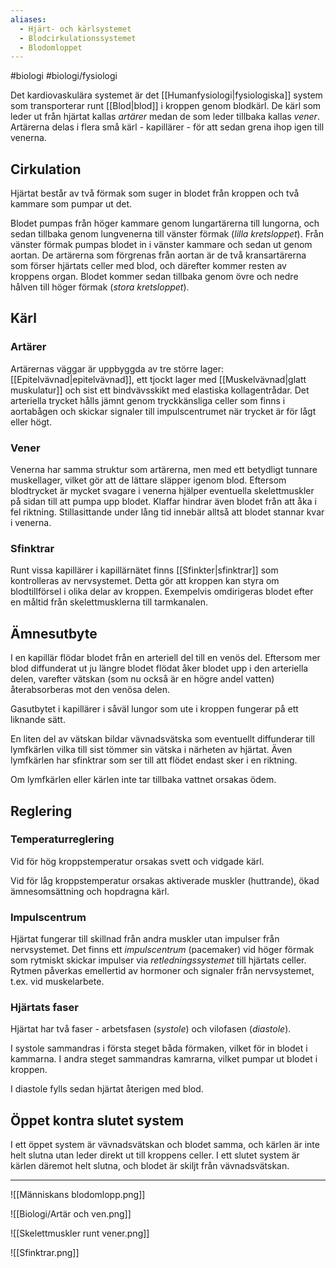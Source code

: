```yaml
---
aliases:
  - Hjärt- och kärlsystemet
  - Blodcirkulationssystemet
  - Blodomloppet
---
```

#biologi #biologi/fysiologi 

Det kardiovaskulära systemet är det [[Humanfysiologi|fysiologiska]] system som transporterar runt
[[Blod|blod]] i kroppen genom blodkärl. De kärl som leder ut från hjärtat kallas *artärer* medan de som leder tillbaka kallas *vener*. Artärerna delas i flera små kärl - kapillärer - för att sedan grena ihop igen till venerna.
## Cirkulation
Hjärtat består av två förmak som suger in blodet från kroppen och två kammare som pumpar ut det.

Blodet pumpas från höger kammare genom lungartärerna till lungorna, och sedan tillbaka genom lungvenerna till vänster förmak (*lilla kretsloppet*). Från vänster förmak pumpas blodet in i vänster kammare och sedan ut genom aortan. De artärerna som förgrenas från aortan är de två kransartärerna som förser hjärtats celler med blod, och därefter kommer resten av kroppens organ. Blodet kommer sedan tillbaka genom övre och nedre hålven till höger förmak (*stora kretsloppet*).
## Kärl
### Artärer
Artärernas väggar är uppbyggda av tre större lager: [[Epitelvävnad|epitelvävnad]], ett tjockt lager med [[Muskelvävnad|glatt muskulatur]] och sist ett bindvävsskikt med elastiska kollagentrådar. Det arteriella trycket hålls jämnt genom tryckkänsliga celler som finns i aortabågen och skickar signaler till impulscentrumet när trycket är för lågt eller högt.
### Vener
Venerna har samma struktur som artärerna, men med ett betydligt tunnare muskellager, vilket gör att de lättare släpper igenom blod. Eftersom blodtrycket är mycket svagare i venerna hjälper eventuella skelettmuskler på sidan till att pumpa upp blodet. Klaffar hindrar även blodet från att åka i fel riktning. Stillasittande under lång tid innebär alltså att blodet stannar kvar i venerna.
### Sfinktrar
Runt vissa kapillärer i kapillärnätet finns [[Sfinkter|sfinktrar]] som kontrolleras av nervsystemet. Detta gör att kroppen kan styra om blodtillförsel i olika delar av kroppen. Exempelvis omdirigeras blodet efter en måltid från skelettmusklerna till tarmkanalen.
## Ämnesutbyte
I en kapillär flödar blodet från en arteriell del till en venös del. Eftersom mer blod diffunderat ut ju längre blodet flödat åker blodet upp i den arteriella delen, varefter vätskan (som nu också är en högre andel vatten) återabsorberas mot den venösa delen.

Gasutbytet i kapillärer i såväl lungor som ute i kroppen fungerar på ett liknande sätt.

En liten del av vätskan bildar vävnadsvätska som eventuellt diffunderar till lymfkärlen vilka till sist tömmer sin vätska i närheten av hjärtat. Även lymfkärlen har sfinktrar som ser till att flödet endast sker i en riktning.

Om lymfkärlen eller kärlen inte tar tillbaka vattnet orsakas ödem.
## Reglering
### Temperaturreglering
Vid för hög kroppstemperatur orsakas svett och vidgade kärl.

Vid för låg kroppstemperatur orsakas aktiverade muskler (huttrande), ökad ämnesomsättning och hopdragna kärl.
### Impulscentrum
Hjärtat fungerar till skillnad från andra muskler utan impulser från nervsystemet. Det finns ett *impulscentrum* (pacemaker) vid höger förmak som rytmiskt skickar impulser via *retledningssystemet* till hjärtats celler. Rytmen påverkas emellertid av hormoner och signaler från nervsystemet, t.ex. vid muskelarbete.
### Hjärtats faser
Hjärtat har två faser - arbetsfasen (*systole*) och vilofasen (*diastole*).

I systole sammandras i första steget båda förmaken, vilket för in blodet i kammarna. I andra steget sammandras kamrarna, vilket pumpar ut blodet i kroppen.

I diastole fylls sedan hjärtat återigen med blod.
## Öppet kontra slutet system
I ett öppet system är vävnadsvätskan och blodet samma, och kärlen är inte helt slutna utan leder direkt ut till kroppens celler. I ett slutet system är kärlen däremot helt slutna, och blodet är skiljt från vävnadsvätskan.

---

![[Människans blodomlopp.png]]

![[Biologi/Artär och ven.png]]

![[Skelettmuskler runt vener.png]]

![[Sfinktrar.png]]